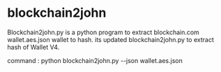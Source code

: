 # blockchain2john
Blockchain2john.py is a python program to extract blockchain.com wallet.aes.json wallet to hash. its updated blockchain2john.py to extract hash of Wallet V4.

command : python blockchain2john.py --json wallet.aes.json 

